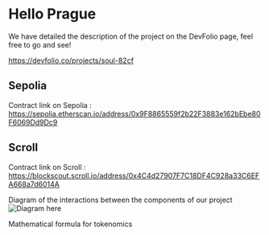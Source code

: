 # Hello Prague

We have detailed the description of the project on the DevFolio page, feel free to go and see!

https://devfolio.co/projects/soul-82cf

## Sepolia

Contract link on Sepolia : https://sepolia.etherscan.io/address/0x9F8865559f2b22F3883e162bEbe80F6069Dd9Dc9

## Scroll

Contract link on Scroll : https://blockscout.scroll.io/address/0x4C4d27907F7C18DF4C928a33C6EFA668a7d6014A


Diagram of the interactions between the components of our project
![Diagram here](https://github.com/julio4/prague/blob/main/assets/schema_eth_prague_datagraph.png?raw=true)

Mathematical formula for tokenomics